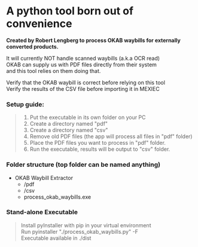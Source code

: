   # A python tool born out of convenience  
  **Created by Robert Lengberg to process OKAB waybills for externally converted products.**<br/>

  It will currently NOT handle scanned waybills (a.k.a OCR read)<br/>
  OKAB can supply us with PDF files directly from their system<br/>
  and this tool relies on them doing that.<br/>

  Verify that the OKAB waybill is correct before relying on this tool<br/>
  Verify the results of the CSV file before importing it in MEXIEC<br/>

### Setup guide:
>  1. Put the executable in its own folder on your PC<br/>
>  2. Create a directory named "pdf"<br/>
>  3. Create a directory named "csv"<br/>
>  4. Remove old PDF files (the app will process all files in "pdf" folder)<br/>
>  5. Place the PDF files you want to process in "pdf" folder.<br/>
>   6. Run the executable, results will be output to "csv" folder.<br/>

### Folder structure (top folder can be named anything)
- OKAB Waybill Extractor
  - /pdf
  - /csv
  - process_okab_waybills.exe

 ### Stand-alone Executable
> Install pyInstaller with pip in your virtual environment<br/>
> Run pyinstaller "./process_okab_waybills.py" -F<br/>
> Executable available in ./dist
